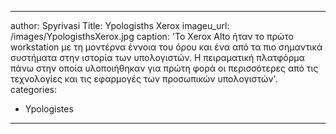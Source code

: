 ---
author: Spyrivasi
Title: Ypologisths Xerox
imageu_url: /images/YpologisthsXerox.jpg
caption: 'Το Xerox Alto ήταν το πρώτο workstation με τη μοντέρνα έννοια του όρου και ένα από τα πιο σημαντικά συστήματα στην ιστορία των υπολογιστών. Η πειραματική πλατφόρμα πάνω στην οποία υλοποιήθηκαν για πρώτη φορά οι περισσότερες από τις τεχνολογίες και τις εφαρμογές των προσωπικών υπολογιστών'.
categories: 
  - Ypologistes
   ---
